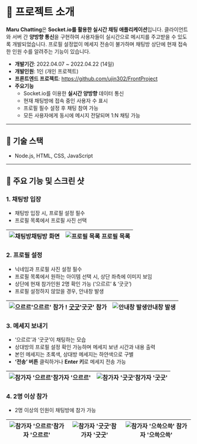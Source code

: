 # 📖 프로젝트 소개

**Maru Chatting**은 **Socket.io를 활용한 실시간 채팅 애플리케이션**입니다. 
클라이언트와 서버 간 **양방향 통신**을 구현하여 사용자들이 실시간으로 메시지를 주고받을 수 있도록 개발되었습니다. 프로필 설정없이 메세지 전송이 불가하며 채팅방 상단에 현재 접속한 인원 수를 알려주는 기능이 있습니다.

- **개발기간**: 2022.04.07 ~ 2022.04.22 (14일)
- **개발인원**: 1인 (개인 프로젝트)
- **프론트엔드 프로젝트**: https://github.com/ujin302/FrontProject
- **주요기능**
  - Socket.io를 이용한 **실시간 양방향** 데이터 통신
  - 현재 채팅방에 접속 중인 사용자 수 표시
  - 프로필 필수 설정 후 채팅 참여 가능
  - 모든 사용자에게 동시에 메시지 전달되며 1:N 채팅 가능
  
---

## 🔧 기술 스택
- Node.js, HTML, CSS, JavaScript

---
## 🎰 주요 기능 및 스크린 샷

### 1. **채팅방 입장**
- 채팅방 입장 시, 프로필 설정 필수
- 프로필 목록에서 프로필 사진 선택


![채팅방](https://github.com/user-attachments/assets/f8d1ba57-0993-4432-872c-3e3fbae6b81a)채팅방 화면 | ![프로필 목록](https://github.com/user-attachments/assets/45cb53a1-ea07-4b7a-8ee9-cc924f7b0a8c) 프로필 목록 |
---|---|


### 2. **프로필 설정**
- 닉네임과 프로필 사진 설정 필수
- 프로필 목록에서 원하는 아이템 선택 시, 상단 좌측에 이미지 보임
- 상단에 현재 참가인원 2명 확인 가능 (‘으르르’ & ‘굿굿’)
- 프로필 설정하지 않았을 경우, 안내창 발생

![으르르](https://github.com/user-attachments/assets/57055c7d-267a-4f83-a1bf-c612c38104d9)'으르르' 참가 ! [굿굿](https://github.com/user-attachments/assets/8faaa2c0-d4d9-4d51-9f52-6397689b47d1)'굿굿' 참가 | ![안내창 발생](https://github.com/user-attachments/assets/4c0de850-69f5-42d6-b78c-60af34a0845d)안내창 발생 |
---|---|


### 3. **메세지 보내기**
- ‘으르르’과 ‘굿굿’이 채팅하는 모습
- 상대방의 프로필 설정 확인 가능하며 메세지 보낸 시간과 내용 출력
- 본인 메세지는 초록색, 상대방 메세지는 하얀색으로 구별
- **‘전송’ 버튼** 클릭하거나 **Enter 키**로 메세지 전송 가능


![참가자 '으르르'](https://github.com/user-attachments/assets/4b324369-abe9-4803-acc7-4a202b3008ed)참가자 '으르르' | ![참가자 '굿굿'](https://github.com/user-attachments/assets/5358ef83-1318-4035-b87c-9cb9fdb2cd48)참가자 '굿굿' |
---|---|


### 4. **2명 이상 참가**
- 2명 이상의 인원이 채팅방에 참가 가능

![참가자 '으르르'](https://github.com/user-attachments/assets/e402d362-5019-4de1-95ef-70f1e8fc444b)참가자 '으르르' | ![참가자 '굿굿'](https://github.com/user-attachments/assets/673e159d-34ee-4764-9f0d-30ec0d460e81)참가자 '굿굿' | ![참가자 '으쓱으쓱'](https://github.com/user-attachments/assets/45563f91-81fc-4190-9796-f2ac17d9d997) 참가자 '으쓱으쓱' |
---|---|---|

